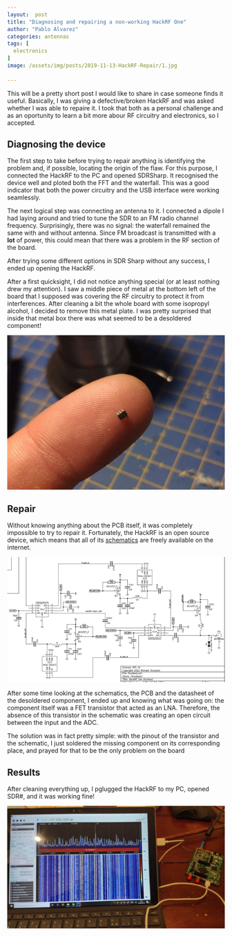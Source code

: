 ```yaml
---
layout:  post
title: "Diagnosing and repairing a non-working HackRF One"
author: "Pablo Álvarez"
categories: antennas
tags: [
  electronics
]
image: /assets/img/posts/2019-11-13-HackRF-Repair/1.jpg

---
```


This will be a pretty short post I would like to share in case someone finds it useful. Basically, I was giving a defective/broken HackRF and was asked whether I was able to repaire it. I took that both as a personal challenge and as an oportunity to learn a bit more abour RF circuitry and electronics, so I accepted.

## Diagnosing the device

The first step to take before trying to repair anything is identifying the problem and, if possible, locating the origin of the flaw. For this purpose, I connected the HackRF to the PC and opened SDRSharp. It recognised the device well and ploted both the FFT and the waterfall. This was a good indicator that both the power circuitry and the USB interface were working seamlessly.

The next logical step was connecting an antenna to it. I connected a dipole I had laying around and tried to tune the SDR to an FM radio channel frequency. Surprisingly, there was no signal: the waterfall remained the same with and without antenna. Since FM broadcast is transmitted with a **lot** of power, this could mean that there was a problem in the RF section of the board.

After trying some different options in SDR Sharp without any success, I ended up opening the HackRF.

After a first quicksight, I did not notice anything special (or at least nothing drew my attention). I saw a middle piece of metal at the bottom left of the board that I supposed was covering the RF circuitry to protect it from interferences. After cleaning a bit the whole board with some isopropyl alcohol, I decided to remove this metal plate. I was pretty surprised that inside that metal box there was what seemed to be a desoldered component!

![img](../assets/img/posts/2019-11-13-HackRF-Repair/4.jpg)

## Repair

Without knowing anything about the PCB itself, it was completely impossible to try to repair it. Fortunately, the HackRF is an open source device, which means that all of its [schematics](https://github.com/mossmann/hackrf/blob/master/doc/hardware/hackrf-one-schematic.pdf) are freely available on the internet.

![img](../assets/img/posts/2019-11-13-HackRF-Repair/3.png)

After some time looking at the schematics, the PCB and the datasheet of the desoldered component, I ended up and knowing what was going on: the component itself was a FET transistor that acted as an LNA. Therefore, the absence of this transistor in the schematic was creating an open circuit between the input and the ADC.

The solution was in fact pretty simple: with the pinout of the transistor and the schematic, I just soldered the missing component on its corresponding place, and prayed for that to be the only problem on the board

## Results

After cleaning everything up, I pglugged the HackRF to my PC, opened SDR#, and it was working fine!

![img](../assets/img/posts/2019-11-13-HackRF-Repair/2.jpeg)


